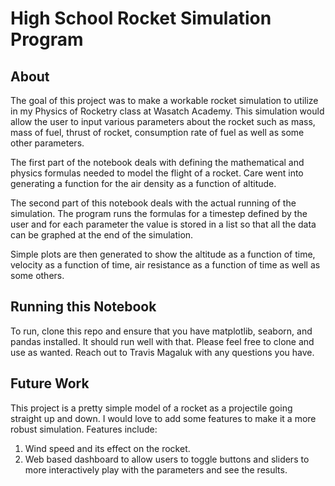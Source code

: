 # High School Rocket Simulation Program 

## About
The goal of this project was to make a workable rocket simulation to utilize in
my Physics of Rocketry class at Wasatch Academy. This simulation would allow 
the user to input various parameters about the rocket such as mass, mass of fuel,
thrust of rocket, consumption rate of fuel as well as some other parameters. 

The first part of the notebook deals with defining the mathematical and physics formulas 
needed to model the flight of a rocket. Care went into generating a function for
the air density as a function of altitude.

The second part of this notebook deals with the actual running of the simulation.
The program runs the formulas for a timestep defined by the user and for each 
parameter the value is stored in a list so that all the data can be graphed at
the end of the simulation. 

Simple plots are then generated to show the altitude as a function of time, 
velocity as a function of time, air resistance as a function of time as well as 
some others.

## Running this Notebook

To run, clone this repo and ensure that you have matplotlib, seaborn, and pandas installed.
It should run well with that. Please feel free to clone and use as wanted. 
Reach out to Travis Magaluk with any questions you have. 

## Future Work

This project is a pretty simple model of a rocket as a projectile going straight
up and down. I would love to add some features to make it a more robust simulation. 
Features include: 
1. Wind speed and its effect on the rocket.
3. Web based dashboard to allow users to toggle buttons and sliders to more interactively play with the parameters and see the results.

